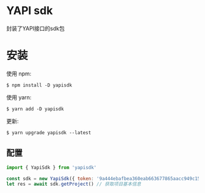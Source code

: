 # YAPI sdk
封装了YAPI接口的sdk包

# 安装
使用 npm:

`$ npm install -D yapisdk`

使用 yarn:

`$ yarn add -D yapisdk`

更新:

`$ yarn upgrade yapisdk --latest`


## 配置

```JavaScript
import { YapiSdk } from 'yapisdk'

const sdk = new YapiSdk({ token: '9a444ebafbea360eab663677865aacc949c156a67b1d9f7152b42541b3840a33' })
let res = await sdk.getProject() // 获取项目基本信息
```